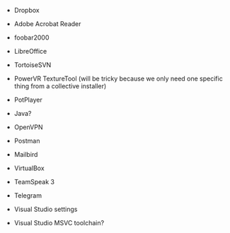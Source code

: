 * Dropbox
* Adobe Acrobat Reader
* foobar2000
* LibreOffice
* TortoiseSVN
* PowerVR TextureTool (will be tricky because we only need one specific thing from a collective installer)
* PotPlayer
* Java?
* OpenVPN
* Postman
* Mailbird
* VirtualBox
* TeamSpeak 3
* Telegram

* Visual Studio settings
* Visual Studio MSVC toolchain?
